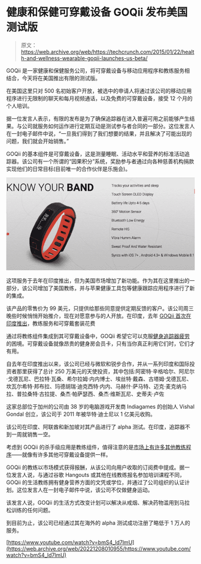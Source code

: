 # 健康和保健可穿戴设备 GOQii 发布美国测试版 

> 原文：<https://web.archive.org/web/https://techcrunch.com/2015/01/22/health-and-wellness-wearable-goqii-launches-us-beta/>

GOQii 是一家健康和保健服务公司，将可穿戴设备与移动应用程序和教练服务相结合，今天将在美国推出有限的测试版。

在美国这里只对 500 名初始客户开放，被选中的申请人将通过该公司的移动应用程序进行无限制的聊天和每月视频通话，以及免费的可穿戴设备，接受 12 个月的个人培训。

据一位发言人表示，有限的发布是为了确保追踪器在进入普遍可用之前能够产生结果。与公司就服务如何运作进行定期互动是测试参与者合同的一部分。这位发言人在一封电子邮件中说，“一旦我们得到了我们想要的结果，并且解决了可能出现的问题，我们就会开始销售。”

GOQii 的基本组件是可穿戴设备，这是测量睡眠、活动水平和营养的标准活动追踪器。该公司有一个所谓的“因果积分”系统，奖励参与者通过向各种慈善机构捐款实现他们的日常目标(目前唯一的合作伙伴是乐施会)。

![Screen Shot 2015-01-22 at 10.11.40 AM](img/703bebca5f089449f1897bbfbb598408.png)

这项服务于去年在印度推出，但为美国市场增加了新功能。作为其在这里推出的一部分，该公司增加了美国教练，并与苹果健康工具包等健康跟踪应用程序进行了新的集成。

该产品的零售价为 99 美元，只提供给那些同意提供定期反馈的客户。该公司周三晚些时候悄悄开始推介，现在对愿意参与的人开放。在印度，去年 [GOQii 首次在印度推出](https://web.archive.org/web/20221208010955/http://www.dealcurry.com/20141223-Angel-Backed-GOQii-Plans-Series-A-Fund-Raise.htm)，教练服务和可穿戴套装花费

通过将教练组件集成到其可穿戴设备中，GOQii 希望它可以克服[健身追踪器疲劳](https://web.archive.org/web/20221208010955/http://www.livescience.com/48840-fitness-tracker-fatigue-wearable-tech-useful.html)的困境。可穿戴设备就像昂贵的健身房会员卡，只有当你真正利用它们时，它们才有用。

自去年在印度推出以来，该公司已经与微软和锐步合作，并从一系列印度和国际投资者那里获得了总计 250 万美元的天使投资，其中包括:阿密特·辛格哈尔、阿尼尔·戈德瓦尼、巴拉特·瓦桑、希尔拉姆·内内博士、埃丝特·戴森、古塔姆·戈德瓦尼、坎瓦尔希特·邦布拉、玛德胡瑞·迪克西特·内内、马赫什·萨马特、迈克·麦克纳马拉、普拉桑特·古拉提、桑杰·帕萨瑟西、桑杰·维斯瓦尼、史蒂夫·卢佐

这家总部位于加州的公司由 38 岁的电脑游戏开发商 Indiagames 的创始人 Vishal Gondal 创立，该公司于 2011 年被华特·迪士尼以 1 亿美元收购。

该公司在印度、阿联酋和新加坡对其产品进行了 alpha 测试。在印度，追踪器不到一周就销售一空。

考虑到 GOQii 的杀手级应用是教练组件，值得注意的是[市场上有许多其他教练程序](https://web.archive.org/web/20221208010955/http://pando.com/2013/11/07/behold-the-latest-craze-in-fitness-apps-real-life-coaching/)——就像有许多其他可穿戴设备提供一样。

GOQii 的教练以市场模式获得报酬，从该公司向用户收取的订阅费中提成。据一位发言人说，与通过谷歌 Hangouts 或其他在线教练报名参加培训课程不同，GOQii 的生活教练拥有健身营养方面的文凭或学位，并通过了公司组织的认证计划。这位发言人在一封电子邮件中说，该公司不仅做健身运动。

该发言人说，GOQii 的生活方式改变计划可以解决从戒烟、解决药物滥用到马拉松训练的任何问题。

到目前为止，该公司已经通过其在海外的 alpha 测试成功注册了略低于 1 万人的服务。

[https://www.youtube.com/watch?v=bmS4_ld7lmU](https://web.archive.org/web/20221208010955/https://www.youtube.com/watch?v=bmS4_ld7lmU)